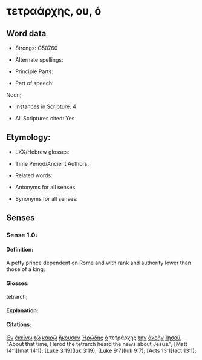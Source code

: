 # τετραάρχης, ου, ὁ 

<!-- Status: S2=NeedsReview -->
<!-- Lexica used for edits: BDAG, FFM, LN, A-S -->

## Word data

* Strongs: G50760

* Alternate spellings:

* Principle Parts: 

* Part of speech: 

Noun;

* Instances in Scripture: 4

* All Scriptures cited: Yes

## Etymology: 

* LXX/Hebrew glosses: 

* Time Period/Ancient Authors: 

* Related words: 

* Antonyms for all senses

* Synonyms for all senses: 

## Senses 

### Sense 1.0:

#### Definition: 

A petty prince dependent on Rome and with rank and authority lower than those of a king;

#### Glosses:

tetrarch;

#### Explanation:

#### Citations:

[Ἐν](../G17220/01.md) [ἐκείνῳ](../G15650/01.md) [τῷ](../G35880/01.md) [καιρῷ](../G25400/01.md) [ἤκουσεν](../G01910/01.md) [Ἡρῴδης](../G22640/01.md) [ὁ](../G35880/01.md) τετράρχης [τὴν](../G35880/01.md) [ἀκοὴν](../G01890/01.md) [Ἰησοῦ](../G24240/01.md), 
"About that time, Herod the tetrarch heard the news about Jesus.", 
[Matt 14:1](mat 14:1);  [Luke 3:19](luk 3:19);  [Luke 9:7](luk 9:7);  [Acts 13:1](act 13:1); 
